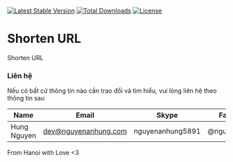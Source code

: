 [![Latest Stable Version](https://img.shields.io/packagist/v/nguyenanhung/shorten-url.svg?style=flat-square)](https://packagist.org/packages/nguyenanhung/shorten-url)
[![Total Downloads](https://img.shields.io/packagist/dt/nguyenanhung/shorten-url.svg?style=flat-square)](https://packagist.org/packages/nguyenanhung/shorten-url)
[![License](https://img.shields.io/packagist/l/nguyenanhung/shorten-url.svg?style=flat-square)](https://packagist.org/packages/nguyenanhung/shorten-url)

# Shorten URL

Shorten URL

### Liên hệ

Nếu có bất cứ thông tin nào cần trao đổi và tìm hiểu, vui lòng liên hệ theo thông tin sau

| Name        | Email                | Skype            | Facebook      |
| ----------- | -------------------- | ---------------- | ------------- |
| Hung Nguyen | dev@nguyenanhung.com | nguyenanhung5891 | @nguyenanhung |

From Hanoi with Love <3
